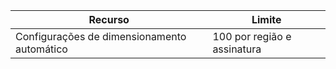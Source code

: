 
| Recurso | Limite |
| --- | --- |
| Configurações de dimensionamento automático |100 por região e assinatura |



<!--HONumber=Nov16_HO3-->



